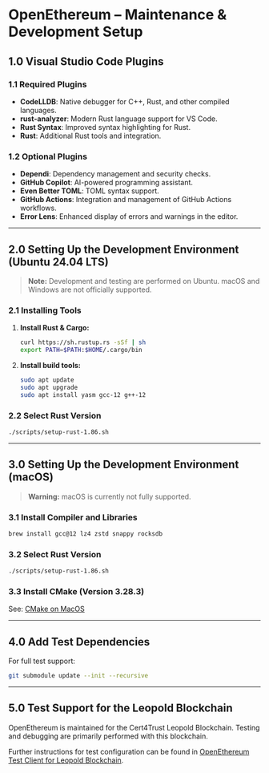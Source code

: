 # OpenEthereum – Maintenance & Development Setup

## 1.0 Visual Studio Code Plugins

### 1.1 Required Plugins

- **CodeLLDB**: Native debugger for C++, Rust, and other compiled languages.
- **rust-analyzer**: Modern Rust language support for VS Code.
- **Rust Syntax**: Improved syntax highlighting for Rust.
- **Rust**: Additional Rust tools and integration.

### 1.2 Optional Plugins

- **Dependi**: Dependency management and security checks.
- **GitHub Copilot**: AI-powered programming assistant.
- **Even Better TOML**: TOML syntax support.
- **GitHub Actions**: Integration and management of GitHub Actions workflows.
- **Error Lens**: Enhanced display of errors and warnings in the editor.

---

## 2.0 Setting Up the Development Environment (Ubuntu 24.04 LTS)

> **Note:** Development and testing are performed on Ubuntu. macOS and Windows are not officially supported.

### 2.1 Installing Tools

1. **Install Rust & Cargo:**

    ```bash
    curl https://sh.rustup.rs -sSf | sh
    export PATH=$PATH:$HOME/.cargo/bin
    ```

2. **Install build tools:**

    ```bash
    sudo apt update
    sudo apt upgrade
    sudo apt install yasm gcc-12 g++-12
    ```

### 2.2 Select Rust Version

```bash
./scripts/setup-rust-1.86.sh
```

---

## 3.0 Setting Up the Development Environment (macOS)

> **Warning:** macOS is currently not fully supported.

### 3.1 Install Compiler and Libraries

```bash
brew install gcc@12 lz4 zstd snappy rocksdb
```

### 3.2 Select Rust Version

```bash
./scripts/setup-rust-1.86.sh
```

### 3.3 Install CMake (Version 3.28.3)

See: [CMake on MacOS](https://gist.github.com/fscm/29fd23093221cf4d96ccfaac5a1a5c90)

---

## 4.0 Add Test Dependencies

For full test support:

```bash
git submodule update --init --recursive
```

---

## 5.0 Test Support for the Leopold Blockchain

OpenEthereum is maintained for the Cert4Trust Leopold Blockchain. Testing and debugging are primarily performed with this blockchain.

Further instructions for test configuration can be found in [OpenEthereum Test Client for Leopold Blockchain](.testing/README.md).
